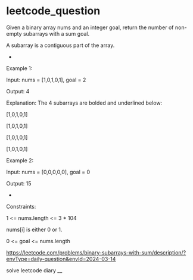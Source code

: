 # leetcode_question

Given a binary array nums and an integer goal, return the number of non-empty subarrays with a sum goal.

A subarray is a contiguous part of the array.





-



 

Example 1:

Input: nums = [1,0,1,0,1], goal = 2


Output: 4

Explanation: The 4 subarrays are bolded and underlined below:

[1,0,1,0,1]

[1,0,1,0,1]

[1,0,1,0,1]

[1,0,1,0,1]


Example 2:

Input: nums = [0,0,0,0,0], goal = 0

Output: 15




 -


 

Constraints:

1 <= nums.length <= 3 * 104

nums[i] is either 0 or 1.

0 <= goal <= nums.length



https://leetcode.com/problems/binary-subarrays-with-sum/description/?envType=daily-question&envId=2024-03-14

solve leetcode diary
__
